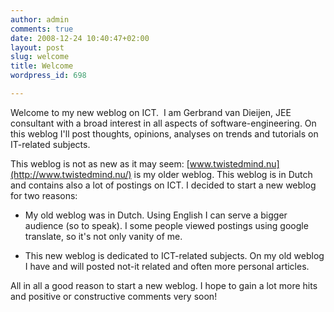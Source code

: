 ```yaml
---
author: admin
comments: true
date: 2008-12-24 10:40:47+02:00
layout: post
slug: welcome
title: Welcome
wordpress_id: 698

---
```


Welcome to my new weblog on ICT.  I am Gerbrand van Dieijen, JEE consultant with a broad interest in all aspects of software-engineering. On this weblog I'll post thoughts, opinions, analyses on trends and tutorials on IT-related subjects.

This weblog is not as new as it may seem: [www.twistedmind.nu](http://www.twistedmind.nu/) is my older weblog. This weblog is in Dutch and contains also a lot of postings on ICT. I decided to start a new weblog for two reasons:




  * My old weblog was in Dutch. Using English I can serve a bigger audience (so to speak). I some people viewed postings using google translate, so it's not only vanity of me.


  * This new weblog is dedicated to ICT-related subjects. On my old weblog I have and will posted not-it related and often more personal articles.


All in all a good reason to start a new weblog. I hope to gain a lot more hits and positive or constructive comments very soon!
